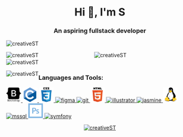 <h1 align="center">Hi 👋, I'm S</h1>
<h3 align="center">An aspiring fullstack developer</h3>

<p align="left"> <img src="https://komarev.com/ghpvc/?username=creativeST&label=Profile%20views&color=0e75b6&style=flat" alt="creativeST" /> </p>


  
<p align="left">
</p>

<p><img align="left" width="47%" src="https://github-readme-stats.vercel.app/api?username=creativeST&show_icons=true&locale=en" alt="creativeST" /></p>
<p><img align="left" width="47%" src="https://github-readme-stats.vercel.app/api/top-langs?username=creativeST&show_icons=true&locale=en&layout=compact" alt="creativeST" /></p>
<p><img align="center" src="https://github-readme-streak-stats.herokuapp.com/?user=creativeST&" alt="creativeST" /></p>
<p><img align="left" src="https://github-readme-stats.vercel.app/api/top-langs?username=creativeST&show_icons=true&locale=en&layout=compact" alt="creativeST" /></p>




<h3 align="left">Languages and Tools:</h3>
<p align="left"> <a href="https://getbootstrap.com" target="_blank" rel="noreferrer"> <img src="https://raw.githubusercontent.com/devicons/devicon/master/icons/bootstrap/bootstrap-plain-wordmark.svg" alt="bootstrap" width="40" height="40"/> </a> <a href="https://www.cprogramming.com/" target="_blank" rel="noreferrer"> <img src="https://raw.githubusercontent.com/devicons/devicon/master/icons/c/c-original.svg" alt="c" width="40" height="40"/> </a> <a href="https://www.w3schools.com/css/" target="_blank" rel="noreferrer"> <img src="https://raw.githubusercontent.com/devicons/devicon/master/icons/css3/css3-original-wordmark.svg" alt="css3" width="40" height="40"/> </a> <a href="https://www.figma.com/" target="_blank" rel="noreferrer"> <img src="https://www.vectorlogo.zone/logos/figma/figma-icon.svg" alt="figma" width="40" height="40"/> </a> <a href="https://git-scm.com/" target="_blank" rel="noreferrer"> <img src="https://www.vectorlogo.zone/logos/git-scm/git-scm-icon.svg" alt="git" width="40" height="40"/> </a> <a href="https://www.w3.org/html/" target="_blank" rel="noreferrer"> <img src="https://raw.githubusercontent.com/devicons/devicon/master/icons/html5/html5-original-wordmark.svg" alt="html5" width="40" height="40"/> </a> <a href="https://www.adobe.com/in/products/illustrator.html" target="_blank" rel="noreferrer"> <img src="https://www.vectorlogo.zone/logos/adobe_illustrator/adobe_illustrator-icon.svg" alt="illustrator" width="40" height="40"/> </a> <a href="https://jasmine.github.io/" target="_blank" rel="noreferrer"> <img src="https://www.vectorlogo.zone/logos/jasmine/jasmine-icon.svg" alt="jasmine" width="40" height="40"/> </a> <a href="https://www.linux.org/" target="_blank" rel="noreferrer"> <img src="https://raw.githubusercontent.com/devicons/devicon/master/icons/linux/linux-original.svg" alt="linux" width="40" height="40"/> </a> <a href="https://www.microsoft.com/en-us/sql-server" target="_blank" rel="noreferrer"> <img src="https://www.svgrepo.com/show/303229/microsoft-sql-server-logo.svg" alt="mssql" width="40" height="40"/> </a> <a href="https://www.photoshop.com/en" target="_blank" rel="noreferrer"> <img src="https://raw.githubusercontent.com/devicons/devicon/master/icons/photoshop/photoshop-line.svg" alt="photoshop" width="40" height="40"/> </a> <a href="https://symfony.com" target="_blank" rel="noreferrer"> <img src="https://symfony.com/logos/symfony_black_03.svg" alt="symfony" width="40" height="40"/> </a> </p>


<p align="center"> <a href="https://github.com/ryo-ma/github-profile-
  "><img src="https://github-profile-trophy.vercel.app/?username=creativeST&theme=gruvbox&margin-w=15&rank=-?" alt="creativeST" /></a> </p>


